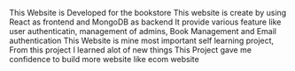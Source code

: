 This Website is Developed for the bookstore
This website is create by using React as frontend and MongoDB as backend
It provide various feature like user authenticatin, management of admins, Book Management and Email authentication
This Website is mine most important self learning project, From this project I learned alot of new things
This Project gave me confidence to build more website like ecom website
